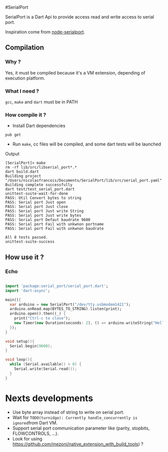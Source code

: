 #SerialPort


SerialPort is a Dart Api to provide access read and write access to serial port.

Inspiration come from [node-serialport](https://github.com/voodootikigod/node-serialport).

## Compilation

### Why ?

Yes, it must be compiled because it's a VM extension, depending of execution platform.

### What I need ?

`gcc`, `make` and `dart` must be in PATH

### How compile it ?

 * Install Dart dependencies

```
pub get
```

* Run `make`, cc files will be compiled, and some dart tests will be launched

Output

```
[SerialPort]> make
rm -rf lib/src/libserial_port*.*
dart build.dart
Building project "/Users/nicolasfrancois/Documents/SerialPort/lib/src/serial_port.yaml"
Building complete successfully
dart test/test_serial_port.dart
unittest-suite-wait-for-done
PASS: Util Convert bytes to string
PASS: Serial port Just open
PASS: Serial port Just close
PASS: Serial port Just write String
PASS: Serial port Just write bytes
PASS: Serial port Defaut baudrate 9600
PASS: Serial port Fail with unkwnon portname
PASS: Serial port Fail with unkwnon baudrate

All 8 tests passed.
unittest-suite-success
```

## How use it ?

### Echo


```Dart

import 'package:serial_port/serial_port.dart';
import 'dart:async';

main(){
  var arduino = new SerialPort("/dev/tty.usbmodem1421");
  arduino.onRead.map(BYTES_TO_STRING).listen(print);
  arduino.open().then((_) {
    print("Ctrl-c to close");
    new Timer(new Duration(seconds: 2), () => arduino.writeString("Hello !"));
  });
}

```

```c
void setup(){
  Serial.begin(9600);
}

void loop(){
  while (Serial.available() > 0) {
    Serial.write(Serial.read());
  }
}
```


# Nexts developments

* Use byte array instead of string to write on serial port.
* Wait for `TODO(turnidge): Currently handle_concurrently is ignored`from Dart VM.
* Support serial port communication parameter like (parity, stopbits, FLOWCONTROLS, ...).
* Look for using [](native_extension_with_build_tools)https://github.com/mezoni/native_extension_with_build_tools) ?

